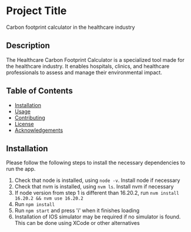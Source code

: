 # Project Title

Carbon footprint calculator in the healthcare industry

## Description

The Healthcare Carbon Footprint Calculator is a specialized tool made for the healthcare industry. It enables hospitals, clinics, and healthcare professionals to assess and manage their environmental impact.

## Table of Contents

- [Installation](#installation)
- [Usage](#usage)
- [Contributing](#contributing)
- [License](#license)
- [Acknowledgements](#acknowledgements)

## Installation

Please follow the following steps to install the necessary dependencies to run the app.

1. Check that node is installed, using `node -v`. Install node if necessary
2. Check that nvm is installed, using `nvm ls`. Install nvm if necessary
3. If node version from step 1 is different than 16.20.2, run `nvm install 16.20.2 && nvm use 16.20.2`
4. Run `npm install`
5. Run `npm start` and press 'i' when it finishes loading
6. Installation of IOS simulator may be required if no simulator is found. This can be done using XCode or other alternatives
